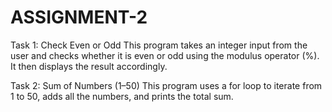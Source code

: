# ASSIGNMENT-2
Task 1: Check Even or Odd
This program takes an integer input from the user and checks whether it is even or odd using the modulus operator (%). It then displays the result accordingly.

Task 2: Sum of Numbers (1–50)
This program uses a for loop to iterate from 1 to 50, adds all the numbers, and prints the total sum.
